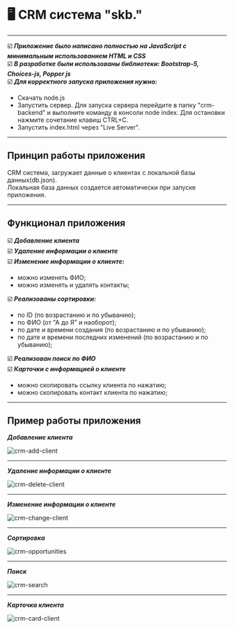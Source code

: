 # 🖥 CRM система "skb."   
---

☑️ ___Приложение было написано полностью на JavaScript с минимальным использованием HTML и CSS___   
☑️ ___В разработке были использованы библиотеки: Bootstrap-5, Choices-js, Popper js___      
☑️ ___Для корректного запуска приложения нужно:___   
  - Скачать node.js
  - Запустить сервер. Для запуска сервера перейдите в папку "crm-backend" и выполните команду в консоли node index. Для остановки нажмите сочетание клавиш CTRL+C.
  - Запустить index.html через "Live Server".   
  
---

## Принцип работы приложения

CRM система, загружает данные о клиентах с локальной базы данных(db.json).   
Локальная база данных создается автоматически при запуске приложения.   

---

## Функционал приложения   

☑️ ___Добавление клиента___   
☑️ ___Удаление информации о клиенте___   
☑️ ___Изменение информации о клиенте:___    
  - можно изменять ФИО;   
  - можно изменять и удалять контакты;  
  
☑️ ___Реализованы сортировки:___   
  - по ID (по возрастанию и по убыванию);   
  - по ФИО (от "А до Я" и наоборот);   
  - по дате и времени создания (по возрастанию и по убыванию);   
  - по дате и времени последних изменений (по возрастанию и по убыванию);  

☑️ ___Реализован поиск по ФИО___   
☑️ ___Карточки с информацией о клиенте___
  - можно скопировать ссылку клиента по нажатию;   
  - можно скопировать контакт клиента по нажатию;   

---

## Пример работы приложения  

___Добавление клиента___   

![crm-add-client](https://user-images.githubusercontent.com/101246310/189905108-0e00e787-3016-4fb9-9ff6-0b68228add2a.gif)   

---

___Удаление информации о клиенте___   

![crm-delete-client](https://user-images.githubusercontent.com/101246310/189905564-1b17eb83-6d29-45a9-aab4-8ec86882e2bb.gif)  

---

___Изменение информации о клиенте___   

![crm-change-client](https://user-images.githubusercontent.com/101246310/189905796-883005fb-c1e3-4689-a5af-f2d610343e93.gif)   

---

___Сортировка___   

![crm-opportunities](https://user-images.githubusercontent.com/101246310/189906142-8114db83-2958-4091-af54-336fbd4bcde1.gif)   

---

___Поиск___   

![crm-search](https://user-images.githubusercontent.com/101246310/189906536-96879b7e-548e-43cb-ad80-4245f4220e23.gif)   

---

___Карточка клиента___   

![crm-card-client](https://user-images.githubusercontent.com/101246310/189906635-3e8774cd-b02f-49b8-a005-8dbbd1432fcd.gif)   
